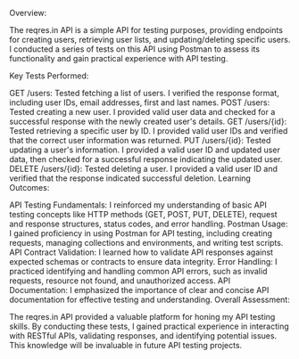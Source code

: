Overview:

The reqres.in API is a simple API for testing purposes, providing endpoints for creating users, retrieving user lists, and updating/deleting specific users. I conducted a series of tests on this API using Postman to assess its functionality and gain practical experience with API testing.

Key Tests Performed:

GET /users: Tested fetching a list of users. I verified the response format, including user IDs, email addresses, first and last names.
POST /users: Tested creating a new user. I provided valid user data and checked for a successful response with the newly created user's details.
GET /users/{id}: Tested retrieving a specific user by ID. I provided valid user IDs and verified that the correct user information was returned.
PUT /users/{id}: Tested updating a user's information. I provided a valid user ID and updated user data, then checked for a successful response indicating the updated user.
DELETE /users/{id}: Tested deleting a user. I provided a valid user ID and verified that the response indicated successful deletion.
Learning Outcomes:

API Testing Fundamentals: I reinforced my understanding of basic API testing concepts like HTTP methods (GET, POST, PUT, DELETE), request and response structures, status codes, and error handling.
Postman Usage: I gained proficiency in using Postman for API testing, including creating requests, managing collections and environments, and writing test scripts.
API Contract Validation: I learned how to validate API responses against expected schemas or contracts to ensure data integrity.
Error Handling: I practiced identifying and handling common API errors, such as invalid requests, resource not found, and unauthorized access.
API Documentation: I emphasized the importance of clear and concise API documentation for effective testing and understanding.
Overall Assessment:

The reqres.in API provided a valuable platform for honing my API testing skills. By conducting these tests, I gained practical experience in interacting with RESTful APIs, validating responses, and identifying potential issues. This knowledge will be invaluable in future API testing projects.
